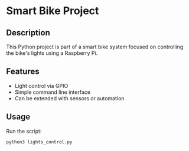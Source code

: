 
# Smart Bike Project

## Description
This Python project is part of a smart bike system focused on controlling the bike's lights using a Raspberry Pi.

## Features
- Light control via GPIO
- Simple command line interface
- Can be extended with sensors or automation

## Usage
Run the script:

```bash
python3 lights_control.py
